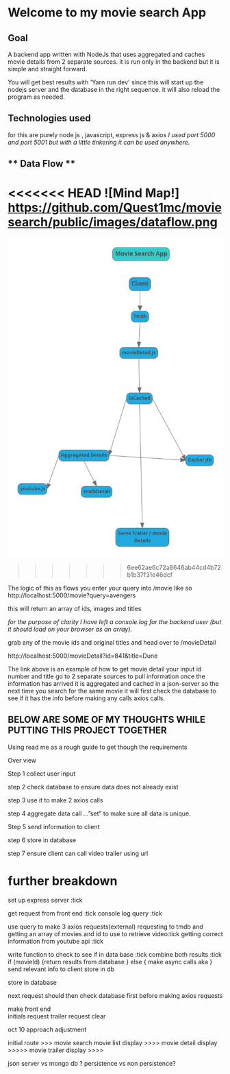 # Welcome to my movie search App

## Goal 
A backend app written with NodeJs that uses aggregated and caches movie details from 2 separate sources.
it is run only in the backend but it is simple and straight forward.

You will get best results with 'Yarn run dev'
since this will start up the nodejs server and the database in the right sequence.
it will also reload the program as needed. 

## **Technologies used**
for this are purely node js , javascript, express js &
axios 
*I used port 5000 and port 5001 but with a little tinkering it can be used anywhere.*

## ** Data Flow **
<<<<<<< HEAD
![Mind Map!] https://github.com/Quest1mc/moviesearch/public/images/dataflow.png 
=======

![alt text](https://github.com/Quest1mc/moviesearch/blob/master/public/images/dataflow.png "Data Flow image")

>>>>>>> 6ee62ae6c72a8646ab44cd4b72b1b37f31e46dcf

The logic of this as flows 
you enter your query into /movie 
like so 
http://localhost:5000/movie?query=avengers

this will return an array of ids, images and titles.

*for the purpose of clarity I have left a console.log for the backend user (but it should load on your browser as an array).*

grab any of the movie ids and original titles and head over to 
/movieDetail

http://localhost:5000/movieDetail?id=841&title=Dune

The link above is an example of how to get movie detail
your input id number and title go to 2 separate sources to pull information
once the information has arrived it is aggregated and cached in a json-server
so the next time you search for the same movie it will first check the database to see if it has the info before making any calls axios calls.


##  BELOW ARE SOME OF MY THOUGHTS WHILE PUTTING THIS PROJECT TOGETHER 

Using read me as a rough guide to get though the requirements 

Over view 
 
Step 1 collect user input 

step 2 check database to ensure data does not already exist

step 3 use it to make 2 axios calls 

step 4 aggregate data call ...”set” to make sure all data is unique.

Step 5 send information to client

step 6  store in database


step 7 ensure client can call video trailer using url





#  further breakdown 
set up express server :tick

get request from front end :tick
console log query :tick


use query to make 3 axios requests(external)
requesting to tmdb and getting an array of movies and id to use to retrieve video:tick 
getting correct information from youtube api :tick

write function to check to see if in data base :tick
combine both results :tick
if (movieId) {return results from database }
else {
    make async calls aka 
}
send relevant info to client
store in db 

store in database

next request should then check database first before making axios requests 

make front end  
initials request 
trailer request
clear 

oct 10 approach adjustment

initial route >>> movie search 
movie list display >>>>
movie detail display >>>>>
movie trailer display >>>>

json server vs mongo db ? 
persistence vs non persistence?
